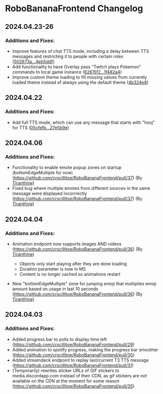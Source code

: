 # RoboBananaFrontend Changelog
## 2024.04.23-26
### Additions and Fixes:
- Improve features of chat TTS mode, including a delay between TTS messages and restricting it to people with certain roles ([502673a...4eb5ddf](https://github.com/crscillitoe/RoboBananaFrontend/compare/df08d7f...4eb5ddf))
- Add functionality to have Overlay pass "Twitch plays Pokemon" commands to local game instance ([62615f2...1f482a4](https://github.com/crscillitoe/RoboBananaFrontend/compare/4eb5ddf...1f482a4))
- Improve custom theme loading to fill missing values from currently loaded theme instead of always using the default theme ([4b324e8](https://github.com/crscillitoe/RoboBananaFrontend/commit/4b324e88fead4f82ee3e3c412a74482e346374d5))

## 2024.04.22
### Additions and Fixes:
- Add full TTS mode, which can use any message that starts with "hooj" for TTS ([05cfefb...27e5b9e](https://github.com/crscillitoe/RoboBananaFrontend/compare/7f65afe...27e5b9e))
  
## 2024.04.06
### Additions and Fixes:
- Functionality to enable emote popup zones on startup (bottomEdgeMultiple for now) (https://github.com/crscillitoe/RoboBananaFrontend/pull/37) (By [Tiranthine](https://github.com/Tiranthine))
- Fixed bug where multiple emotes from different sources in the same message were displayed incorrrectly (https://github.com/crscillitoe/RoboBananaFrontend/pull/37) (By [Tiranthine](https://github.com/Tiranthine))

## 2024.04.04
### Additions and Fixes:
- Animation endpoint now supports images AND videos (https://github.com/crscillitoe/RoboBananaFrontend/pull/36) (By [Tiranthine](https://github.com/Tiranthine))
  - Objects only start playing after they are done loading
  - Duration parameter is now in MS
  - Content is no longer cached so animations restart
 
- New "bottomEdgeMultiple" zone for jumping emoji that multiplies emoji amount based on usage in last 10 seconds (https://github.com/crscillitoe/RoboBananaFrontend/pull/36) (By [Tiranthine](https://github.com/Tiranthine))

## 2024.04.03
### Additions and Fixes:
- Added progress bar to polls to display time left (https://github.com/crscillitoe/RoboBananaFrontend/pull/29)
- Added animation to spotify progress, making the progress bar smoother (https://github.com/crscillitoe/RoboBananaFrontend/pull/30)
- Added streamdeck endpoint to replay last/current T3 TTS message (https://github.com/crscillitoe/RoboBananaFrontend/pull/31)
- (Temporarily) rewrites sticker URLs of GIF stickers to media.discordapp.com instead of their CDN, as gif stickers are not available on the CDN at the moment for some reason (https://github.com/crscillitoe/RoboBananaFrontend/pull/35)
